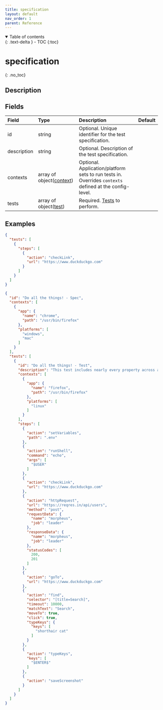 ```yaml
---
title: specification
layout: default
nav_order: 1
parent: Reference
---
```


<details open markdown="block">
<summary>
Table of contents
</summary>
{: .text-delta }
- TOC
{:toc}
</details>

# specification
{: .no_toc}

## Description



## Fields

Field | Type | Description | Default
:-- | :-- | :-- | :--
id | string |  Optional. Unique identifier for the test specification. | 
description | string |  Optional. Description of the test specification. | 
contexts | array of object([context](/reference/schemas/context)) |  Optional. Application/platform sets to run tests in. Overrides `contexts` defined at the config-level. | 
tests | array of object([test](/reference/schemas/test)) |  Required. [Tests](/reference/schemas/test) to perform. | 

## Examples

```json
{
  "tests": [
    {
      "steps": [
        {
          "action": "checkLink",
          "url": "https://www.duckduckgo.com"
        }
      ]
    }
  ]
}
```

```json
{
  "id": "Do all the things! - Spec",
  "contexts": [
    {
      "app": {
        "name": "chrome",
        "path": "/usr/bin/firefox"
      },
      "platforms": [
        "windows",
        "mac"
      ]
    }
  ],
  "tests": [
    {
      "id": "Do all the things! - Test",
      "description": "This test includes nearly every property across all actions.",
      "contexts": [
        {
          "app": {
            "name": "firefox",
            "path": "/usr/bin/firefox"
          },
          "platforms": [
            "linux"
          ]
        }
      ],
      "steps": [
        {
          "action": "setVariables",
          "path": ".env"
        },
        {
          "action": "runShell",
          "command": "echo",
          "args": [
            "$USER"
          ]
        },
        {
          "action": "checkLink",
          "url": "https://www.duckduckgo.com"
        },
        {
          "action": "httpRequest",
          "url": "https://reqres.in/api/users",
          "method": "post",
          "requestData": {
            "name": "morpheus",
            "job": "leader"
          },
          "responseData": {
            "name": "morpheus",
            "job": "leader"
          },
          "statusCodes": [
            200,
            201
          ]
        },
        {
          "action": "goTo",
          "url": "https://www.duckduckgo.com"
        },
        {
          "action": "find",
          "selector": "[title=Search]",
          "timeout": 10000,
          "matchText": "Search",
          "moveTo": true,
          "click": true,
          "typeKeys": {
            "keys": [
              "shorthair cat"
            ]
          }
        },
        {
          "action": "typeKeys",
          "keys": [
            "$ENTER$"
          ]
        },
        {
          "action": "saveScreenshot"
        }
      ]
    }
  ]
}
```
